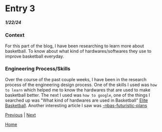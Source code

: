 # Entry 3
##### 1/22/24

### Context
For this part of the blog, I have been researching to learn more about basketball. To know about what kind of hardwares/softwares they use to improve basketball everyday.

### Engineering Process/Skills
Over the course of the past couple weeks, I have been in the research process of the engineering design process. 
One of the skills I used was `how to learn` which helped me to know the hardwares that are used to make basketball better. The next I used was `how to google`, one of the things I searched up was "What kind of hardwares are used in Basketball" [Elite Basketball](https://midwestelitebasketball.com/articles/hardware-vs-software/). Another interesting article I saw was [-nbas-futuristic-plans](https://adage.com/article/cmo-strategy/behind-nbas-futuristic-plans-replace-person-fans-virtual-technology-orlando-restart/2270101)







[Previous](entry02.md) | [Next](entry04.md)

[Home](../README.md)
